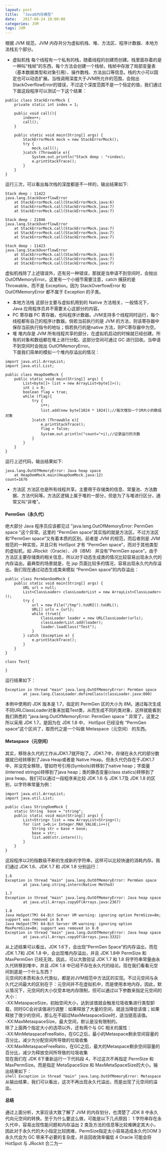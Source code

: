 ```yaml
---
layout: post
title:  "Java8内存模型"
date:   2017-08-24 10:00:00
categories: JVM
tags: JVM
---
```

根据 JVM 规范，JVM 内存共分为虚拟机栈、堆、方法区、程序计数器、本地方法栈五个部分。
* 虚拟机栈
每个线程有一个私有的栈，随着线程的创建而创建。栈里面存着的是一种叫“栈帧”的东西，每个方法会创建一个栈帧，栈帧中存放了局部变量表（基本数据类型和对象引用）、操作数栈、方法出口等信息。栈的大小可以固定也可以动态扩展。当栈调用深度大于JVM所允许的范围，会抛出StackOverflowError的错误，不过这个深度范围不是一个恒定的值，我们通过下面这段程序可以测试一下这个结果：
``` shell
public class StackErrorMock {
    private static int index = 1;
 
    public void call(){
        index++;
        call();
    }
 
    public static void main(String[] args) {
        StackErrorMock mock = new StackErrorMock();
        try {
            mock.call();
        }catch (Throwable e){
            System.out.println("Stack deep : "+index);
            e.printStackTrace();
        }
    }
}
```
运行三次，可以看出每次栈的深度都是不一样的，输出结果如下:
``` shell
Stack deep : 11422
java.lang.StackOverflowError
	at StackErrorMock.call(StackErrorMock.java:6)
	at StackErrorMock.call(StackErrorMock.java:7)
	at StackErrorMock.call(StackErrorMock.java:7)
  
Stack deep : 21846
java.lang.StackOverflowError
	at StackErrorMock.call(StackErrorMock.java:7)
	at StackErrorMock.call(StackErrorMock.java:7)
	at StackErrorMock.call(StackErrorMock.java:7)
  
Stack deep : 11423
java.lang.StackOverflowError
	at StackErrorMock.call(StackErrorMock.java:6)
	at StackErrorMock.call(StackErrorMock.java:7)
	at StackErrorMock.call(StackErrorMock.java:7)
```
虚拟机栈除了上述错误外，还有另一种错误，那就是当申请不到空间时，会抛出 OutOfMemoryError。这里有一个小细节需要注意，catch 捕获的是 Throwable，而不是 Exception。因为 StackOverflowError 和 OutOfMemoryError 都不属于 Exception 的子类。
* 本地方法栈
这部分主要与虚拟机用到的 Native 方法相关，一般情况下， Java 应用程序员并不需要关心这部分的内容。
* PC 寄存器
PC 寄存器，也叫程序计数器。JVM支持多个线程同时运行，每个线程都有自己的程序计数器。倘若当前执行的是 JVM 的方法，则该寄存器中保存当前执行指令的地址；倘若执行的是native 方法，则PC寄存器中为空。
* 堆
堆内存是 JVM 所有线程共享的部分，在虚拟机启动的时候就已经创建。所有的对象和数组都在堆上进行分配。这部分空间可通过 GC 进行回收。当申请不到空间时会抛出 OutOfMemoryError。   
下面我们简单的模拟一个堆内存溢出的情况：
``` shell
import java.util.ArrayList;
import java.util.List;
 
public class HeapOomMock {
    public static void main(String[] args) {
        List<byte[]> list = new ArrayList<byte[]>();
        int i = 0;
        boolean flag = true;
        while (flag){
            try {
                i++;
                list.add(new byte[1024 * 1024]);//每次增加一个1M大小的数组对象
            }catch (Throwable e){
                e.printStackTrace();
                flag = false;
                System.out.println("count="+i);//记录运行的次数
            }
        }
    }
}
```
运行上述代码，输出结果如下:
``` shell
java.lang.OutOfMemoryError: Java heap space
	at HeapOomMock.main(HeapOomMock.java:12)
count=1676
```
* 方法区
方法区也是所有线程共享。主要用于存储类的信息、常量池、方法数据、方法代码等。方法区逻辑上属于堆的一部分，但是为了与堆进行区分，通常又叫“非堆”。

#### PermGen（永久代）
绝大部分 Java 程序员应该都见过 "java.lang.OutOfMemoryError: PermGen space "这个异常。这里的 “PermGen space”其实指的就是方法区。不过方法区和“PermGen space”又有着本质的区别。前者是 JVM 的规范，而后者则是 JVM 规范的一种实现，并且只有 HotSpot 才有 “PermGen space”，而对于其他类型的虚拟机，如 JRockit（Oracle）、J9（IBM） 并没有“PermGen space”。由于方法区主要存储类的相关信息，所以对于动态生成类的情况比较容易出现永久代的内存溢出。最典型的场景就是，在 jsp 页面比较多的情况，容易出现永久代内存溢出。我们现在通过动态生成类来模拟 “PermGen space”的内存溢出：
``` shell
public class PermGenOomMock {
    public static void main(String[] args) {
        URL url = null;
        List<ClassLoader> classLoaderList = new ArrayList<ClassLoader>();
        try {
            url = new File("/tmp").toURI().toURL();
            URL[] urls = {url};
            while (true){
                ClassLoader loader = new URLClassLoader(urls);
                classLoaderList.add(loader);
                loader.loadClass("Test");
            }
        } catch (Exception e) {
            e.printStackTrace();
        }
    }
}

class Test{

}
```
运行结果如下：
``` shell
Exception in thread "main" java.lang.OutOfMemoryError: PermGen space
		at java.lang.ClassLoader.defineClass(classLoader.java:800)
```
本例中使用的 JDK 版本是 1.7，指定的 PermGen 区的大小为 8M。通过每次生成不同URLClassLoader对象来加载Test类，从而生成不同的类对象，这样就能看到我们熟悉的 "java.lang.OutOfMemoryError: PermGen space " 异常了。这里之所以采用 JDK 1.7，是因为在 JDK 1.8 中， HotSpot 已经没有 “PermGen space”这个区间了，取而代之是一个叫做 Metaspace（元空间） 的东西。

#### Metaspace（元空间）
其实，移除永久代的工作从JDK1.7就开始了。JDK1.7中，存储在永久代的部分数据就已经转移到了Java Heap或者是 Native Heap。但永久代仍存在于JDK1.7中，并没完全移除，譬如符号引用(Symbols)转移到了native heap；字面量(interned strings)转移到了java heap；类的静态变量(class statics)转移到了java heap。我们可以通过一段程序来比较 JDK 1.6 与 JDK 1.7及 JDK 1.8 的区别，以字符串常量为例：
``` shell
import java.util.ArrayList;
import java.util.List;
 
public class StringOomMock {
    static String  base = "string";
    public static void main(String[] args) {
        List<String> list = new ArrayList<String>();
        for (int i=0;i< Integer.MAX_VALUE;i++){
            String str = base + base;
            base = str;
            list.add(str.intern());
        }
    }
}
```
这段程序以2的指数级不断的生成新的字符串，这样可以比较快速的消耗内存。我们通过 JDK 1.6、JDK 1.7 和 JDK 1.8 分别运行：
``` shell
1.6
Exception in thread "main" java.lang.OutOfMemoryError: PermGen space
		at java.lang.string.intern(Native Method)
		
1.7
Exception in thread "main" java.lang.OutOfMemoryError: Java heap space
		at java.util.Arrays.copyOf(Arrays.java:2367)

1.8
Java HoSpot(TM) 64-Bit Server VM warning: ignoring option PermSize=8m; support was removed in 8.0
Java HoSpot(TM) 64-Bit Server VM warning: ignoring option MaxPermSize=8m; support was removed in 8.0			
Exception in thread "main" java.lang.OutOfMemoryError: Java heap space
		at java.util.Arrays.copyOf(Arrays.java:3332)
```
从上述结果可以看出，JDK 1.6下，会出现“PermGen Space”的内存溢出，而在 JDK 1.7和 JDK 1.8 中，会出现堆内存溢出，并且 JDK 1.8中 PermSize 和 MaxPermGen 已经无效。因此，可以大致验证 JDK 1.7 和 1.8 将字符串常量由永久代转移到堆中，并且 JDK 1.8 中已经不存在永久代的结论。现在我们看看元空间到底是一个什么东西？   
元空间的本质和永久代类似，都是对JVM规范中方法区的实现。不过元空间与永久代之间最大的区别在于：元空间并不在虚拟机中，而是使用本地内存。因此，默认情况下，元空间的大小仅受本地内存限制，但可以通过以下参数来指定元空间的大小：   
    -XX:MetaspaceSize，初始空间大小，达到该值就会触发垃圾收集进行类型卸载，同时GC会对该值进行调整：如果释放了大量的空间，就适当降低该值；如果释放了很少的空间，那么在不超过MaxMetaspaceSize时，适当提高该值。    
    -XX:MaxMetaspaceSize，最大空间，默认是没有限制的。   
    除了上面两个指定大小的选项以外，还有两个与 GC 相关的属性：      
    -XX:MinMetaspaceFreeRatio，在GC之后，最小的Metaspace剩余空间容量的百分比，减少为分配空间所导致的垃圾收集   
    -XX:MaxMetaspaceFreeRatio，在GC之后，最大的Metaspace剩余空间容量的百分比，减少为释放空间所导致的垃圾收集   
    现在我们在 JDK 8下重新运行一下代码段 4，不过这次不再指定 PermSize 和 MaxPermSize。而是指定 MetaSpaceSize 和 MaxMetaSpaceSize的大小。输出结果如下：   
    ``` shell
    Exception in thread "main" java.lang.OutOfMemoryError: Metaspace
    ```
    从输出结果，我们可以看出，这次不再出现永久代溢出，而是出现了元空间的溢出。
    
#### 总结
通过上面分析，大家应该大致了解了 JVM 的内存划分，也清楚了 JDK 8 中永久代向元空间的转换。至于为什么要这么做，可能是以下几点原因：
1 字符串存在永久代中，容易出现性能问题和内存溢出
2 类及方法的信息等比较难确定其大小，因此对于永久代的大小指定比较困难，PermSize指定太小容易造成永久代OOM
3 永久代会为 GC 带来不必要的复杂度，并且回收效率偏低
4 Oracle 可能会将HotSpot 与 JRockit 合二为一
  
